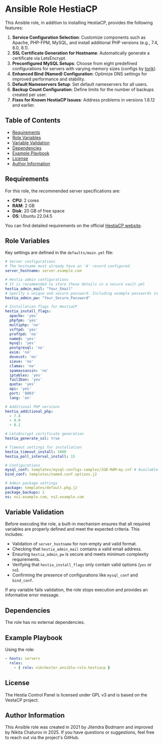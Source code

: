 # Ansible Role HestiaCP

This Ansible role, in addition to installing HestiaCP, provides the following features:

1. **Service Configuration Selection**: Customize components such as Apache, PHP-FPM, MySQL, and install additional PHP versions (e.g., 7.4, 8.0, 8.1).
2. **SSL Certificate Generation for Hostname**: Automatically generate a certificate via LetsEncrypt.
3. **Preconfigured MySQL Setups**: Choose from eight predefined configurations for servers with varying memory sizes (configs by [torik](https://github.com/t0rik/mysql-configs-samples/tree/master)).
4. **Enhanced Bind (Named) Configuration**: Optimize DNS settings for improved performance and stability.
5. **Default Nameservers Setup**: Set default nameservers for all users.
6. **Backup Count Configuration**: Define limits for the number of backups created per user.
7. **Fixes for Known HestiaCP Issues**: Address problems in versions 1.8.12 and earlier.

## Table of Contents

- [Requirements](#requirements)
- [Role Variables](#role-variables)
- [Variable Validation](#variable-validation)
- [Dependencies](#dependencies)
- [Example Playbook](#example-playbook)
- [License](#license)
- [Author Information](#author-information)

## Requirements

For this role, the recommended server specifications are:

- **CPU**: 2 cores
- **RAM**: 2 GB
- **Disk**: 20 GB of free space
- **OS**: Ubuntu 22.04.5

You can find detailed requirements on the official [HestiaCP website](https://www.hestiacp.com).

## Role Variables

Key settings are defined in the `defaults/main.yml` file:

```yaml
# Server configurations
# The hostname must already have an 'A' record configured
server_hostname: server.example.com

# Hestia admin configurations
# It is recommended to store these details in a secure vault.yml
hestia_admin_mail: "Your_Email"
# Specify a unique and secure password. Including example passwords in documentation is not recommended.
hestia_admin_pw: "Your_Secure_Password"

# Installation flags for HestiaCP
hestia_install_flags:
  apache: 'yes'
  phpfpm: 'yes'
  multiphp: 'no'
  vsftpd: 'yes'
  proftpd: 'no'
  named: 'yes'
  mysql: 'yes'
  postgresql: 'no'
  exim: 'no'
  dovecot: 'no'
  sieve: 'no'
  clamav: 'no'
  spamassassin: 'no'
  iptables: 'yes'
  fail2ban: 'yes'
  quota: 'yes'
  api: 'yes'
  port: '8083'
  lang: 'en'

# Additional PHP versions
hestia_additional_php:
  - 7.4
  - 8.0
  - 8.1

# LetsEncrypt certificate generation
hestia_generate_ssl: true

# Timeout settings for installation
hestia_timeout_install: 1000
hestia_poll_interval_install: 15

# Configurations
mysql_conf: templates/mysql-configs-samples/2GB-RAM-my.cnf # Available configurations for: 1, 2, 4, 8, 16, 32, 64, 128 GB
bind_conf: templates/named.conf.options.j2

# Admin package settings
package: templates/default.pkg.j2
package_backups: 1
ns: ns1.example.com, ns2.example.com
```

## Variable Validation

Before executing the role, a built-in mechanism ensures that all required variables are properly defined and meet the expected criteria. This includes:

- Validation of `server_hostname` for non-empty and valid format.
- Checking that `hestia_admin_mail` contains a valid email address.
- Ensuring `hestia_admin_pw` is secure and meets minimum complexity requirements.
- Verifying that `hestia_install_flags` only contain valid options (`yes` or `no`).
- Confirming the presence of configurations like `mysql_conf` and `bind_conf`.

If any variable fails validation, the role stops execution and provides an informative error message.

## Dependencies

The role has no external dependencies.

## Example Playbook

Using the role:

```yaml
- hosts: servers
  roles:
    - { role: nikchester.ansible-role.hestiacp }
```

## License

The Hestia Control Panel is licensed under GPL v3 and is based on the VestaCP project.

## Author Information

This Ansible role was created in 2021 by Jitendra Bodmann and improved by Nikita Chaturov in 2025. If you have questions or suggestions, feel free to reach out via the project's GitHub.


